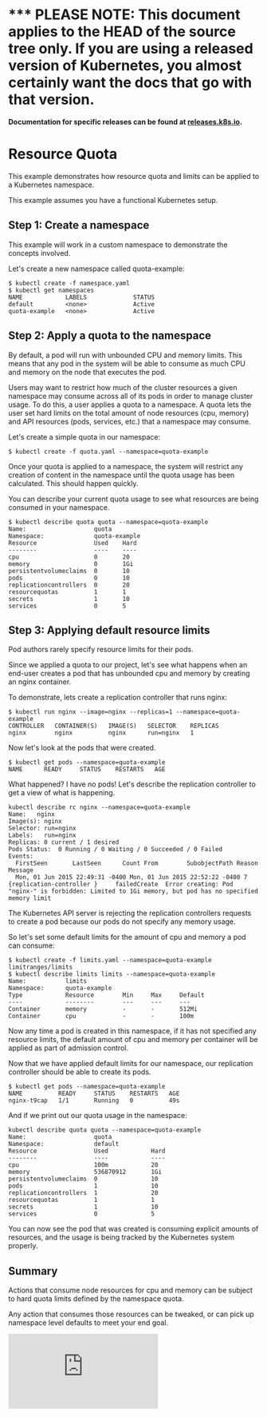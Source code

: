 <!-- BEGIN MUNGE: UNVERSIONED_WARNING -->

<!-- BEGIN STRIP_FOR_RELEASE -->

<h1>*** PLEASE NOTE: This document applies to the HEAD of the source
tree only. If you are using a released version of Kubernetes, you almost
certainly want the docs that go with that version.</h1>

<strong>Documentation for specific releases can be found at
[releases.k8s.io](http://releases.k8s.io).</strong>

<!-- END STRIP_FOR_RELEASE -->

<!-- END MUNGE: UNVERSIONED_WARNING -->
Resource Quota
========================================
This example demonstrates how resource quota and limits can be applied to a Kubernetes namespace.

This example assumes you have a functional Kubernetes setup.

Step 1: Create a namespace
-----------------------------------------
This example will work in a custom namespace to demonstrate the concepts involved.

Let's create a new namespace called quota-example:

```shell
$ kubectl create -f namespace.yaml
$ kubectl get namespaces
NAME            LABELS             STATUS
default         <none>             Active
quota-example   <none>             Active
```

Step 2: Apply a quota to the namespace
-----------------------------------------
By default, a pod will run with unbounded CPU and memory limits.  This means that any pod in the
system will be able to consume as much CPU and memory on the node that executes the pod.

Users may want to restrict how much of the cluster resources a given namespace may consume
across all of its pods in order to manage cluster usage.  To do this, a user applies a quota to
a namespace.  A quota lets the user set hard limits on the total amount of node resources (cpu, memory)
and API resources (pods, services, etc.) that a namespace may consume.

Let's create a simple quota in our namespace:

```shell
$ kubectl create -f quota.yaml --namespace=quota-example
```

Once your quota is applied to a namespace, the system will restrict any creation of content
in the namespace until the quota usage has been calculated.  This should happen quickly.

You can describe your current quota usage to see what resources are being consumed in your
namespace.

```
$ kubectl describe quota quota --namespace=quota-example
Name:                   quota
Namespace:              quota-example
Resource                Used    Hard
--------                ----    ----
cpu                     0       20
memory                  0       1Gi
persistentvolumeclaims  0       10
pods                    0       10
replicationcontrollers  0       20
resourcequotas          1       1
secrets                 1       10
services                0       5
```

Step 3: Applying default resource limits
-----------------------------------------
Pod authors rarely specify resource limits for their pods.

Since we applied a quota to our project, let's see what happens when an end-user creates a pod that has unbounded
cpu and memory by creating an nginx container.

To demonstrate, lets create a replication controller that runs nginx:

```shell
$ kubectl run nginx --image=nginx --replicas=1 --namespace=quota-example
CONTROLLER   CONTAINER(S)   IMAGE(S)   SELECTOR    REPLICAS
nginx        nginx          nginx      run=nginx   1
```

Now let's look at the pods that were created.

```shell
$ kubectl get pods --namespace=quota-example
NAME      READY     STATUS    RESTARTS   AGE
```

What happened?  I have no pods!  Let's describe the replication controller to get a view of what is happening.

```shell
kubectl describe rc nginx --namespace=quota-example
Name:   nginx
Image(s): nginx
Selector: run=nginx
Labels:   run=nginx
Replicas: 0 current / 1 desired
Pods Status:  0 Running / 0 Waiting / 0 Succeeded / 0 Failed
Events:
  FirstSeen       LastSeen      Count From        SubobjectPath Reason    Message
  Mon, 01 Jun 2015 22:49:31 -0400 Mon, 01 Jun 2015 22:52:22 -0400 7 {replication-controller }     failedCreate  Error creating: Pod "nginx-" is forbidden: Limited to 1Gi memory, but pod has no specified memory limit
```

The Kubernetes API server is rejecting the replication controllers requests to create a pod because our pods
do not specify any memory usage.

So let's set some default limits for the amount of cpu and memory a pod can consume:

```shell
$ kubectl create -f limits.yaml --namespace=quota-example
limitranges/limits
$ kubectl describe limits limits --namespace=quota-example
Name:           limits
Namespace:      quota-example
Type            Resource        Min     Max     Default
----            --------        ---     ---     ---
Container       memory          -       -       512Mi
Container       cpu             -       -       100m
```

Now any time a pod is created in this namespace, if it has not specified any resource limits, the default
amount of cpu and memory per container will be applied as part of admission control.

Now that we have applied default limits for our namespace, our replication controller should be able to
create its pods.

```shell
$ kubectl get pods --namespace=quota-example
NAME          READY     STATUS    RESTARTS   AGE
nginx-t9cap   1/1       Running   0          49s
```

And if we print out our quota usage in the namespace:

```shell
kubectl describe quota quota --namespace=quota-example
Name:                   quota
Namespace:              default
Resource                Used            Hard
--------                ----            ----
cpu                     100m            20
memory                  536870912       1Gi
persistentvolumeclaims  0               10
pods                    1               10
replicationcontrollers  1               20
resourcequotas          1               1
secrets                 1               10
services                0               5
```

You can now see the pod that was created is consuming explicit amounts of resources, and the usage is being
tracked by the Kubernetes system properly.

Summary
----------------------------
Actions that consume node resources for cpu and memory can be subject to hard quota limits defined
by the namespace quota.

Any action that consumes those resources can be tweaked, or can pick up namespace level defaults to
meet your end goal.


<!-- BEGIN MUNGE: GENERATED_ANALYTICS -->
[![Analytics](https://kubernetes-site.appspot.com/UA-36037335-10/GitHub/docs/user-guide/resourcequota/README.md?pixel)]()
<!-- END MUNGE: GENERATED_ANALYTICS -->
